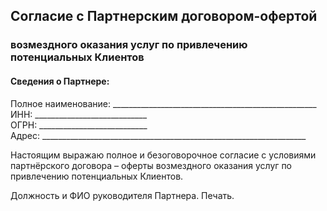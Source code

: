 ## Согласие с Партнерским договором-офертой
### возмездного оказания услуг по привлечению потенциальных Клиентов


#### Сведения о Партнере: 

Полное наименование: ___________________________________________________<br>
ИНН: ____________________________<br>
ОГРН: ___________________________<br>
Адрес: __________________________________________________________________

Настоящим выражаю полное и безоговорочное согласие с условиями партнёрского договора – оферты возмездного оказания услуг по привлечению потенциальных Клиентов.


Должность и ФИО руководителя Партнера. 
Печать. 
